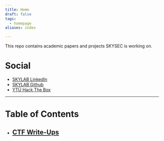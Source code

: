 ```yaml
---
title: Home
draft: false
tags:
  - homepage
aliases: index

---
```

 
This repo contains academic papers and projects SKYSEC is working on.
# Social
- [SKYLAB LinkedIn](https://www.linkedin.com/company/ytuskylab/posts/?feedView=all)
- [SKYLAB Github](https://github.com/skylab-kulubu)
- [YTÜ Hack The Box](https://app.hackthebox.com/universities/overview/889)

---
# Table of Contents
- ## [CTF Write-Ups](/CTF-Write-Ups)
